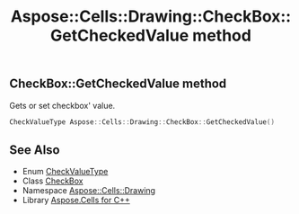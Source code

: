 ﻿---
title: Aspose::Cells::Drawing::CheckBox::GetCheckedValue method
linktitle: GetCheckedValue
second_title: Aspose.Cells for C++ API Reference
description: 'Aspose::Cells::Drawing::CheckBox::GetCheckedValue method. Gets or set checkbox'' value in C++.'
type: docs
weight: 800
url: /cpp/aspose.cells.drawing/checkbox/getcheckedvalue/
---
## CheckBox::GetCheckedValue method


Gets or set checkbox' value.

```cpp
CheckValueType Aspose::Cells::Drawing::CheckBox::GetCheckedValue()
```

## See Also

* Enum [CheckValueType](../../checkvaluetype/)
* Class [CheckBox](../)
* Namespace [Aspose::Cells::Drawing](../../)
* Library [Aspose.Cells for C++](../../../)
